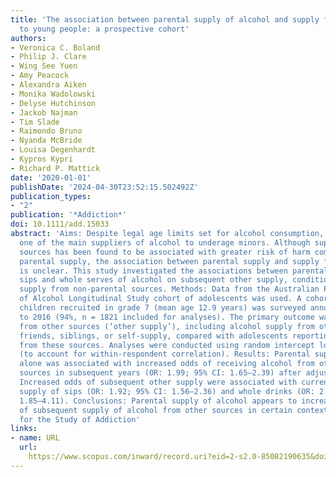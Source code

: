 ```yaml
---
title: 'The association between parental supply of alcohol and supply from other sources
  to young people: a prospective cohort'
authors:
- Veronica C. Boland
- Philip J. Clare
- Wing See Yuen
- Amy Peacock
- Alexandra Aiken
- Monika Wadolowski
- Delyse Hutchinson
- Jackob Najman
- Tim Slade
- Raimondo Bruno
- Nyanda McBride
- Louisa Degenhardt
- Kypros Kypri
- Richard P. Mattick
date: '2020-01-01'
publishDate: '2024-04-30T23:52:15.502492Z'
publication_types:
- "2"
publication: '*Addiction*'
doi: 10.1111/add.15033
abstract: 'Aims: Despite legal age limits set for alcohol consumption, parents are
  one of the main suppliers of alcohol to underage minors. Although supply from non-parental
  sources has been found to be associated with greater risk of harm compared with
  parental supply, the association between parental supply and supply from other sources
  is unclear. This study investigated the associations between parental supply of
  sips and whole serves of alcohol on subsequent other supply, conditional on current
  supply from non-parental sources. Methods: Data from the Australian Parental Supply
  of Alcohol Longitudinal Study cohort of adolescents was used. A cohort of 1927 Australian
  children recruited in grade 7 (mean age 12.9 years) was surveyed annually from 2010
  to 2016 (94%, n = 1821 included for analyses). The primary outcome was alcohol exposure
  from other sources (‘other supply’), including alcohol supply from other adults,
  friends, siblings, or self-supply, compared with adolescents reporting no supply
  from these sources. Analyses were conducted using random intercept logistic regression
  (to account for within-respondent correlation). Results: Parental supply of alcohol
  alone was associated with increased odds of receiving alcohol from other non-parental
  sources in subsequent years (OR: 1.99; 95% CI: 1.65–2.39) after adjusting for confounders.
  Increased odds of subsequent other supply were associated with current parental
  supply of sips (OR: 1.92; 95% CI: 1.56–2.36) and whole drinks (OR: 2.76; 95% CI:
  1.85–4.11). Conclusions: Parental supply of alcohol appears to increase the risk
  of subsequent supply of alcohol from other sources in certain contexts. © 2020 Society
  for the Study of Addiction'
links:
- name: URL
  url: 
    https://www.scopus.com/inward/record.uri?eid=2-s2.0-85082190635&doi=10.1111%2fadd.15033&partnerID=40&md5=909fbf2a802a15ffec591f2653ff841c
---
```

